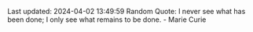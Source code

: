 Last updated: 2024-04-02 13:49:59
Random Quote: I never see what has been done; I only see what remains to be done. - Marie Curie